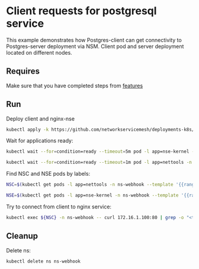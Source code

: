 # Client requests for postgresql service

This example demonstrates how Postgres-client can get connectivity to Postgres-server deployment via NSM.
Client pod and server deployment located on different nodes.


## Requires

Make sure that you have completed steps from [features](../)

## Run

Deploy client and nginx-nse
```bash
kubectl apply -k https://github.com/networkservicemesh/deployments-k8s/examples/features/webhook?ref=3bec391cb89e0e22ffc20941f2137fda01ce3e25
```

Wait for applications ready:
```bash
kubectl wait --for=condition=ready --timeout=5m pod -l app=nse-kernel -n ns-webhook
```
```bash
kubectl wait --for=condition=ready --timeout=1m pod -l app=nettools -n ns-webhook
```

Find NSC and NSE pods by labels:
```bash
NSC=$(kubectl get pods -l app=nettools -n ns-webhook --template '{{range .items}}{{.metadata.name}}{{"\n"}}{{end}}')
```
```bash
NSE=$(kubectl get pods -l app=nse-kernel -n ns-webhook --template '{{range .items}}{{.metadata.name}}{{"\n"}}{{end}}')
```

Try to connect from client to nginx service:
```bash
kubectl exec ${NSC} -n ns-webhook -- curl 172.16.1.100:80 | grep -o "<title>Welcome to nginx!</title>"
```

## Cleanup

Delete ns:
```bash
kubectl delete ns ns-webhook
```
